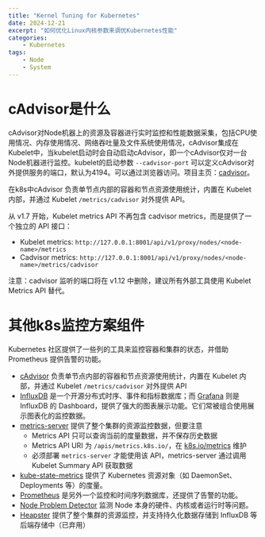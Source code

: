 ```yaml
---
title: "Kernel Tuning for Kubernetes"
date: 2024-12-21
excerpt: "如何优化Linux内核参数来调优Kubernetes性能"
categories: 
    - Kubernetes
tags: 
    - Node
    - System
---
```




# cAdvisor是什么

cAdvisor对Node机器上的资源及容器进行实时监控和性能数据采集，包括CPU使用情况、内存使用情况、网络吞吐量及文件系统使用情况，cAdvisor集成在Kubelet中，当kubelet启动时会自动启动cAdvisor，即一个cAdvisor仅对一台Node机器进行监控。kubelet的启动参数 `--cadvisor-port` 可以定义cAdvisor对外提供服务的端口，默认为4194。可以通过浏览器访问。项目主页：[cadvisor]([http://github.com/google/cadvisor)。

在k8s中cAdvisor 负责单节点内部的容器和节点资源使用统计，内置在 Kubelet 内部，并通过 Kubelet `/metrics/cadvisor` 对外提供 API。

从 v1.7 开始，Kubelet metrics API 不再包含 cadvisor metrics，而是提供了一个独立的 API 接口：

- Kubelet metrics: `http://127.0.0.1:8001/api/v1/proxy/nodes/<node-name>/metrics`
- Cadvisor metrics: `http://127.0.0.1:8001/api/v1/proxy/nodes/<node-name>/metrics/cadvisor`

注意：cadvisor 监听的端口将在 v1.12 中删除，建议所有外部工具使用 Kubelet Metrics API 替代。

# 其他k8s监控方案组件

Kubernetes 社区提供了一些列的工具来监控容器和集群的状态，并借助 Prometheus 提供告警的功能。

- [cAdvisor](http://github.com/google/cadvisor) 负责单节点内部的容器和节点资源使用统计，内置在 Kubelet 内部，并通过 Kubelet `/metrics/cadvisor` 对外提供 API
- [InfluxDB](https://www.influxdata.com/time-series-platform/influxdb/) 是一个开源分布式时序、事件和指标数据库；而 [Grafana](http://grafana.org/) 则是 InfluxDB 的 Dashboard，提供了强大的图表展示功能。它们常被组合使用展示图表化的监控数据。
- [metrics-server](https://kubernetes.feisky.xyz/setup/addon-list/metrics) 提供了整个集群的资源监控数据，但要注意
  - Metrics API 只可以查询当前的度量数据，并不保存历史数据
  - Metrics API URI 为 `/apis/metrics.k8s.io/`，在 [k8s.io/metrics](https://github.com/kubernetes/metrics) 维护
  - 必须部署 `metrics-server` 才能使用该 API，metrics-server 通过调用 Kubelet Summary API 获取数据
- [kube-state-metrics](https://github.com/kubernetes/kube-state-metrics) 提供了 Kubernetes 资源对象（如 DaemonSet、Deployments 等）的度量。
- [Prometheus](https://prometheus.io/) 是另外一个监控和时间序列数据库，还提供了告警的功能。
- [Node Problem Detector](https://github.com/kubernetes/node-problem-detector) 监测 Node 本身的硬件、内核或者运行时等问题。
- [Heapster](https://github.com/kubernetes/heapster) 提供了整个集群的资源监控，并支持持久化数据存储到 InfluxDB 等后端存储中（已弃用）